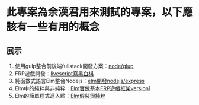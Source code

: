 # 此專案為余漢君用來測試的專案，以下應該有一些有用的概念
## 展示
1. 使用gulp整合前後端fullstack開發方案：[node/glup](dev/node/)
1. FRP遊戲開發：[livescript寫黑白棋](dev/node/src/web/bw.ls)
1. 純函數式語言Elm整合Nodejs：[elm開發nodejs/express](elm/testexpress/)
1. Elm中的純粹與非純粹：[Elm實做基本FRP遊戲框架version1](elm/testbasicgame/)
1. Elm的簡單程式進入點：[Elm假裝很純粹](elm/testsimplemain/Main.elm)